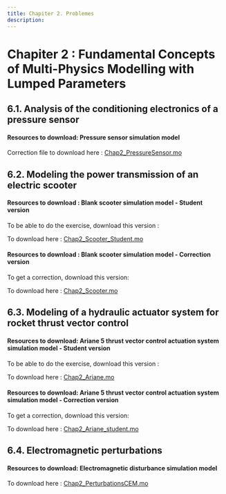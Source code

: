 ```yaml
---
title: Chapiter 2. Problemes
description: 
---
```

# Chapiter 2 : Fundamental Concepts of Multi-Physics Modelling with Lumped Parameters 
  


## 6.1. Analysis of the conditioning electronics of a pressure sensor

#### Resources to download: Pressure sensor simulation model  

Correction file to download here : [Chap2_PressureSensor.mo](../files/Chap2_PressureSensor.mo)    




## 6.2. Modeling the power transmission of an electric scooter


#### Resources to download : Blank scooter simulation model - Student version  

To be able to do the exercise, download this version :

To download here : [Chap2_Scooter_Student.mo](../files/Chap2_Scooter_Student.mo)


#### Resources to download : Blank scooter simulation model - Correction version

To get a correction, download this version: 

To download here : [Chap2_Scooter.mo](../files/Chap2_Scooter.mo)    



## 6.3. Modeling of a hydraulic actuator system for rocket thrust vector control   

#### Resources to download: Ariane 5 thrust vector control actuation system simulation model - Student version   

To be able to do the exercise, download this version :

To download here : [Chap2_Ariane.mo](../files/Chap2_Ariane.mo)    

#### Resources to download: Ariane 5 thrust vector control actuation system simulation model - Correction version

To get a correction, download this version: 

To download here : [Chap2_Ariane_student.mo](../files/Chap2_Ariane_student.mo)    


## 6.4.	Electromagnetic perturbations

####  Resources to download: Electromagnetic disturbance simulation model

To download here : [Chap2_PerturbationsCEM.mo](../files/Chap2_PerturbationsCEM.mo)    

